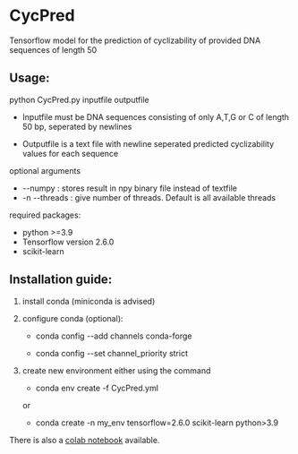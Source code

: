 # CycPred
Tensorflow model for the prediction of cyclizability of provided DNA sequences of length 50

## Usage:

python CycPred.py inputfile outputfile

+ Inputfile must be DNA sequences consisting of only A,T,G or C of length 50 bp, seperated by newlines

+ Outputfile is a text file with newline seperated predicted cyclizability values for each sequence

optional arguments

+ --numpy : stores result in npy binary file instead of textfile
+ -n --threads : give number of threads. Default is all available threads



required packages:
+ python >=3.9
+ Tensorflow version 2.6.0
+ scikit-learn

## Installation guide:

1. install conda (miniconda is advised)
2. configure conda (optional):

      + conda config --add channels conda-forge
      
      + conda config --set channel_priority strict
      
3. create new environment either using the command
 
      + conda env create -f CycPred.yml

           
      or
     
     
      + conda create -n my_env tensorflow=2.6.0 scikit-learn python>3.9


There is also a [colab notebook](https://colab.research.google.com/drive/1ng2dKkaZobSYHPWGgZKz4SFIS1peZfWh?usp=sharing) available.
